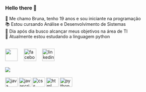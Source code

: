 ### Hello there 👋

🔰 Me chamo Bruna, tenho 19 anos e sou iniciante na programação <br>
📚 Estou cursando Análise e Desenvolvimento de Sistemas <br>
🎯 Dia após dia busco alcançar meus objetivos na área de TI <br>
🐍 Atualmente estou estudando a linguagem python 


<div>
   <br>
         <a href="https://instagram.com/bruh_gmrs" target="_blank"><img src="https://cdn-icons-png.flaticon.com/128/1384/1384063.png" heigth="40" width="40" target="_blank"></a>
  <span> &nbsp;&nbsp;&nbsp; </span>
  <a href="https://www.facebook.com/Bruh.Gmrs" target="_blank"><img alt="facebook" height="40" width="40" src="https://cdn-icons-png.flaticon.com/128/2111/2111398.png" target="_blank"></a>
  <span> &nbsp;&nbsp;&nbsp; </span>
  <a href="https://www.linkedin.com/in/bruna-gmrs/" target="_blank"><img alt="linkedin" height="40" width="40" src="https://cdn-icons-png.flaticon.com/128/3536/3536505.png" target="_blank"></a>
  
</div>

<br>

<div>
         <picture>
           <source
             srcset="https://github-readme-stats.vercel.app/api?username=brunagmrs&show_icons=true&theme=dracula"
             media="(prefers-color-scheme: dark)"
           />
           <source
             srcset="https://github-readme-stats.vercel.app/api?username=brunagmrs&show_icons=true"
             media="(prefers-color-scheme: light), (prefers-color-scheme: no-preference)"
           />
           <img src="https://github-readme-stats.vercel.app/api?username=brunagmrs&show_icons=true" />
         </picture>
</div>


<div style="display: inline_block">
         <br>
         <img align="center" alt="java" height="30" width="40" src="https://cdn.jsdelivr.net/gh/devicons/devicon@latest/icons/java/java-original.svg" />
         <img align="center" alt="javascript" height="30" width="40" src="https://cdn.jsdelivr.net/gh/devicons/devicon@latest/icons/javascript/javascript-original.svg" />
         <img align="center" alt="css" height="30" width="40" src="https://cdn.jsdelivr.net/gh/devicons/devicon@latest/icons/css3/css3-original.svg" />
         <img align="center" alt="html" height="30" width="40" src="https://cdn.jsdelivr.net/gh/devicons/devicon@latest/icons/html5/html5-original.svg" />
         <img align="center" alt="python" height="30" width="40" src="https://cdn.jsdelivr.net/gh/devicons/devicon@latest/icons/python/python-original.svg" />
</div>
